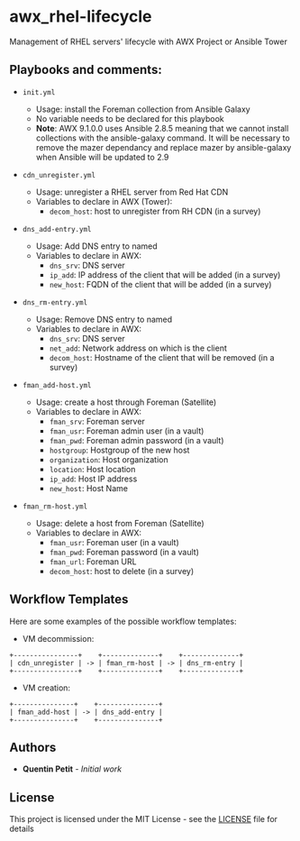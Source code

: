 # awx_rhel-lifecycle
Management of RHEL servers' lifecycle with AWX Project or Ansible Tower

## Playbooks and comments:

* `init.yml`
  - Usage: install the Foreman collection from Ansible Galaxy      
  - No variable needs to be declared for this playbook 
  - **Note**: AWX 9.1.0.0 uses Ansible 2.8.5 meaning that we cannot install collections with the ansible-galaxy command. It will be necessary to remove the mazer dependancy and replace mazer by ansible-galaxy when Ansible will be updated to 2.9

* `cdn_unregister.yml`
  - Usage: unregister a RHEL server from Red Hat CDN     
  - Variables to declare in AWX (Tower):
    - `decom_host`: host to unregister from RH CDN (in a survey)      

* `dns_add-entry.yml`
  - Usage: Add DNS entry to named
  - Variables to declare in AWX:
    - `dns_srv`: DNS server
    - `ip_add`: IP address of the client that will be added (in a survey)
    - `new_host`: FQDN of the client that will be added (in a survey)

* `dns_rm-entry.yml`
  - Usage: Remove DNS entry to named
  - Variables to declare in AWX:
    - `dns_srv`: DNS server
    - `net_add`: Network address on which is the client
    - `decom_host`: Hostname of the client that will be removed (in a survey)

* `fman_add-host.yml`
  - Usage: create a host through Foreman (Satellite)
  - Variables to declare in AWX:
    - `fman_srv`: Foreman server
    - `fman_usr`: Foreman admin user (in a vault)
    - `fman_pwd`: Foreman admin password (in a vault)
    - `hostgroup`: Hostgroup of the new host
    - `organization`: Host organization
    - `location`: Host location
    - `ip_add`: Host IP address
    - `new_host`: Host Name

* `fman_rm-host.yml`
  - Usage: delete a host from Foreman (Satellite)
  - Variables to declare in AWX:
    - `fman_usr`: Foreman user (in a vault)
    - `fman_pwd`: Foreman password (in a vault)
    - `fman_url`: Foreman URL
    - `decom_host`: host to delete (in a survey)

## Workflow Templates

Here are some examples of the possible workflow templates:
* VM decommission:
```
+----------------+    +--------------+    +--------------+
| cdn_unregister | -> | fman_rm-host | -> | dns_rm-entry |
+----------------+    +--------------+    +--------------+
```

* VM creation:
```
+---------------+    +---------------+
| fman_add-host | -> | dns_add-entry |
+---------------+    +---------------+
```

## Authors

* **Quentin Petit** - *Initial work*

## License

This project is licensed under the MIT License - see the [LICENSE](LICENSE) file for details
